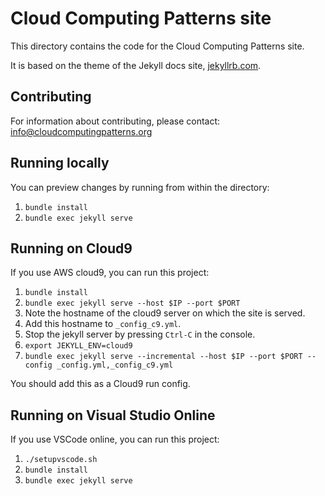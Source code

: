 # Cloud Computing Patterns site

This directory contains the code for the Cloud Computing Patterns site.

It is based on the theme of the  Jekyll docs site, [jekyllrb.com](http://jekyllrb.com/).

## Contributing

For information about contributing, please contact: <info@cloudcomputingpatterns.org>

## Running locally

You can preview changes  by running from within the directory:

1. `bundle install`
2. `bundle exec jekyll serve`

## Running on Cloud9

If you use AWS cloud9, you can run this project:

1. `bundle install`
2. `bundle exec jekyll serve --host $IP --port $PORT`
3. Note the hostname of the cloud9 server on which the site is served.
4. Add this hostname to `_config_c9.yml`.
5. Stop the jekyll server by pressing `Ctrl-C` in the console.
6. `export JEKYLL_ENV=cloud9`
7. `bundle exec jekyll serve --incremental --host $IP --port $PORT --config _config.yml,_config_c9.yml`

You should add this as a Cloud9 run config.

## Running on Visual Studio Online

If you use VSCode online, you can run this project:

1. `./setupvscode.sh`
2. `bundle install`
3. `bundle exec jekyll serve`